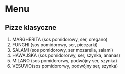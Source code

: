 # Menu

## Pizze klasyczne

1. MARGHERITA (sos pomidorowy, ser, oregano)
2. FUNGHI (sos pomidorowy, ser, pieczarki)
3. SALAMI (sos pomidorowy, ser mozarella, salami)
4. HAWAJSKA (sos pomidororwy, ser, szynka, ananas)
6. MILANO (sos pomidororwy, podwójny ser, szynka)
7. VESUVIO(sos pomidororwy, podwójny ser, szynka)
